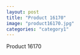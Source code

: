 ```yaml
---
layout: post
title: "Product 16170"
image: "product16170.jpg"
categories: "category1"
---
```

Product 16170

